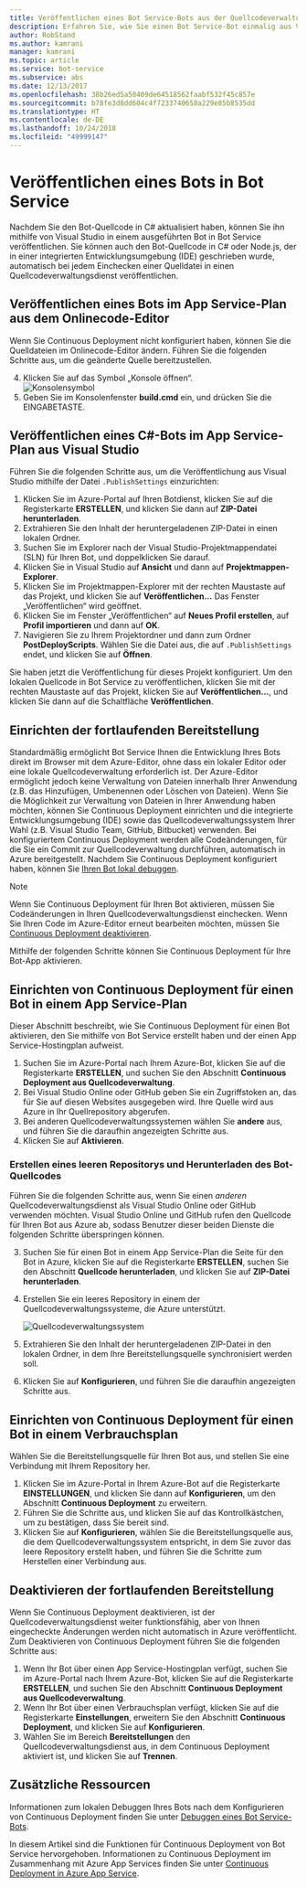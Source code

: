 ```yaml
---
title: Veröffentlichen eines Bot Service-Bots aus der Quellcodeverwaltung oder Visual Studio | Microsoft-Dokumentation
description: Erfahren Sie, wie Sie einen Bot Service-Bot einmalig aus Visual Studio oder kontinuierlich aus der Quellcodeverwaltung veröffentlichen.
author: RobStand
ms.author: kamrani
manager: kamrani
ms.topic: article
ms.service: bot-service
ms.subservice: abs
ms.date: 12/13/2017
ms.openlocfilehash: 38b26ed5a50409de64518562faabf532f45c857e
ms.sourcegitcommit: b78fe3d8dd604c4f7233740658a229e85b8535dd
ms.translationtype: HT
ms.contentlocale: de-DE
ms.lasthandoff: 10/24/2018
ms.locfileid: "49999147"
---
```

# <a name="publish-a-bot-to-bot-service"></a>Veröffentlichen eines Bots in Bot Service

Nachdem Sie den Bot-Quellcode in C# aktualisiert haben, können Sie ihn mithilfe von Visual Studio in einem ausgeführten Bot in Bot Service veröffentlichen. Sie können auch den Bot-Quellcode in C# oder Node.js, der in einer integrierten Entwicklungsumgebung (IDE) geschrieben wurde, automatisch bei jedem Einchecken einer Quelldatei in einen Quellcodeverwaltungsdienst veröffentlichen.


## <a name="publish-a-bot-on-app-service-plan-from-the-online-code-editor"></a>Veröffentlichen eines Bots im App Service-Plan aus dem Onlinecode-Editor

Wenn Sie Continuous Deployment nicht konfiguriert haben, können Sie die Quelldateien im Onlinecode-Editor ändern. Führen Sie die folgenden Schritte aus, um die geänderte Quelle bereitzustellen.

4. Klicken Sie auf das Symbol „Konsole öffnen“.  
    ![Konsolensymbol](~/media/azure-bot-service-console-icon.png)
2. Geben Sie im Konsolenfenster **build.cmd** ein, und drücken Sie die EINGABETASTE.


## <a name="publish-c-bot-on-app-service-plan-from-visual-studio"></a>Veröffentlichen eines C#-Bots im App Service-Plan aus Visual Studio 

Führen Sie die folgenden Schritte aus, um die Veröffentlichung aus Visual Studio mithilfe der Datei `.PublishSettings` einzurichten:

1. Klicken Sie im Azure-Portal auf Ihren Botdienst, klicken Sie auf die Registerkarte **ERSTELLEN**, und klicken Sie dann auf **ZIP-Datei herunterladen**.
3. Extrahieren Sie den Inhalt der heruntergeladenen ZIP-Datei in einen lokalen Ordner.
4. Suchen Sie im Explorer nach der Visual Studio-Projektmappendatei (SLN) für Ihren Bot, und doppelklicken Sie darauf.
4. Klicken Sie in Visual Studio auf **Ansicht** und dann auf **Projektmappen-Explorer**.
5. Klicken Sie im Projektmappen-Explorer mit der rechten Maustaste auf das Projekt, und klicken Sie auf **Veröffentlichen...** Das Fenster „Veröffentlichen“ wird geöffnet. 
6. Klicken Sie im Fenster „Veröffentlichen“ auf **Neues Profil erstellen**, auf **Profil importieren** und dann auf **OK**.
7. Navigieren Sie zu Ihrem Projektordner und dann zum Ordner **PostDeployScripts**. Wählen Sie die Datei aus, die auf `.PublishSettings` endet, und klicken Sie auf **Öffnen**.

Sie haben jetzt die Veröffentlichung für dieses Projekt konfiguriert. Um den lokalen Quellcode in Bot Service zu veröffentlichen, klicken Sie mit der rechten Maustaste auf das Projekt, klicken Sie auf **Veröffentlichen...**, und klicken Sie dann auf die Schaltfläche **Veröffentlichen**. 

## <a name="set-up-continuous-deployment"></a>Einrichten der fortlaufenden Bereitstellung

Standardmäßig ermöglicht Bot Service Ihnen die Entwicklung Ihres Bots direkt im Browser mit dem Azure-Editor, ohne dass ein lokaler Editor oder eine lokale Quellcodeverwaltung erforderlich ist. Der Azure-Editor ermöglicht jedoch keine Verwaltung von Dateien innerhalb Ihrer Anwendung (z.B. das Hinzufügen, Umbenennen oder Löschen von Dateien). Wenn Sie die Möglichkeit zur Verwaltung von Dateien in Ihrer Anwendung haben möchten, können Sie Continuous Deployment einrichten und die integrierte Entwicklungsumgebung (IDE) sowie das Quellcodeverwaltungssystem Ihrer Wahl (z.B. Visual Studio Team, GitHub, Bitbucket) verwenden. Bei konfiguriertem Continuous Deployment werden alle Codeänderungen, für die Sie ein Commit zur Quellcodeverwaltung durchführen, automatisch in Azure bereitgestellt. Nachdem Sie Continuous Deployment konfiguriert haben, können Sie [Ihren Bot lokal debuggen](bot-service-debug-bot.md).

> [!NOTE]
> Wenn Sie Continuous Deployment für Ihren Bot aktivieren, müssen Sie Codeänderungen in Ihren Quellcodeverwaltungsdienst einchecken. Wenn Sie Ihren Code im Azure-Editor erneut bearbeiten möchten, müssen Sie [Continuous Deployment deaktivieren](#disable-continuous-deployment).

Mithilfe der folgenden Schritte können Sie Continuous Deployment für Ihre Bot-App aktivieren.

## <a name="set-up-continuous-deployment-for-a-bot-on-an-app-service-plan"></a>Einrichten von Continuous Deployment für einen Bot in einem App Service-Plan

Dieser Abschnitt beschreibt, wie Sie Continuous Deployment für einen Bot aktivieren, den Sie mithilfe von Bot Service erstellt haben und der einen App Service-Hostingplan aufweist.

1. Suchen Sie im Azure-Portal nach Ihrem Azure-Bot, klicken Sie auf die Registerkarte **ERSTELLEN**, und suchen Sie den Abschnitt **Continuous Deployment aus Quellcodeverwaltung**.
2. Bei Visual Studio Online oder GitHub geben Sie ein Zugriffstoken an, das für Sie auf diesen Websites ausgegeben wird. Ihre Quelle wird aus Azure in Ihr Quellrepository abgerufen.
3. Bei anderen Quellcodeverwaltungssystemen wählen Sie **andere** aus, und führen Sie die daraufhin angezeigten Schritte aus. 
3. Klicken Sie auf **Aktivieren**.  

### <a name="create-an-empty-repository-and-download-bot-source-code"></a>Erstellen eines leeren Repositorys und Herunterladen des Bot-Quellcodes

Führen Sie die folgenden Schritte aus, wenn Sie einen *anderen* Quellcodeverwaltungsdienst als Visual Studio Online oder GitHub verwenden möchten. Visual Studio Online und GitHub rufen den Quellcode für Ihren Bot aus Azure ab, sodass Benutzer dieser beiden Dienste die folgenden Schritte überspringen können.

3. Suchen Sie für einen Bot in einem App Service-Plan die Seite für den Bot in Azure, klicken Sie auf die Registerkarte **ERSTELLEN**, suchen Sie den Abschnitt **Quellcode herunterladen**, und klicken Sie auf **ZIP-Datei herunterladen**.
1. Erstellen Sie ein leeres Repository in einem der Quellcodeverwaltungssysteme, die Azure unterstützt.

    ![Quellcodeverwaltungssystem](~/media/continuous-integration-sourcecontrolsystem.png)

3. Extrahieren Sie den Inhalt der heruntergeladenen ZIP-Datei in den lokalen Ordner, in dem Ihre Bereitstellungsquelle synchronisiert werden soll.
4. Klicken Sie auf **Konfigurieren**, und führen Sie die daraufhin angezeigten Schritte aus. 

## <a name="set-up-continuous-deployment-for-a-bot-on-a-consumption-plan"></a>Einrichten von Continuous Deployment für einen Bot in einem Verbrauchsplan 

Wählen Sie die Bereitstellungsquelle für Ihren Bot aus, und stellen Sie eine Verbindung mit Ihrem Repository her. 

1. Klicken Sie im Azure-Portal in Ihrem Azure-Bot auf die Registerkarte **EINSTELLUNGEN**, und klicken Sie dann auf **Konfigurieren**, um den Abschnitt **Continuous Deployment** zu erweitern.  
2. Führen Sie die Schritte aus, und klicken Sie auf das Kontrollkästchen, um zu bestätigen, dass Sie bereit sind. 
3. Klicken Sie auf **Konfigurieren**, wählen Sie die Bereitstellungsquelle aus, die dem Quellcodeverwaltungssystem entspricht, in dem Sie zuvor das leere Repository erstellt haben, und führen Sie die Schritte zum Herstellen einer Verbindung aus.   


## <a name="disable-continuous-deployment"></a>Deaktivieren der fortlaufenden Bereitstellung 

Wenn Sie Continuous Deployment deaktivieren, ist der Quellcodeverwaltungsdienst weiter funktionsfähig, aber von Ihnen eingecheckte Änderungen werden nicht automatisch in Azure veröffentlicht. Zum Deaktivieren von Continuous Deployment führen Sie die folgenden Schritte aus:

1. Wenn Ihr Bot über einen App Service-Hostingplan verfügt, suchen Sie im Azure-Portal nach Ihrem Azure-Bot, klicken Sie auf die Registerkarte **ERSTELLEN**, und suchen Sie den Abschnitt **Continuous Deployment aus Quellcodeverwaltung**. 
2. Wenn Ihr Bot über einen Verbrauchsplan verfügt, klicken Sie auf die Registerkarte **Einstellungen**, erweitern Sie den Abschnitt **Continuous Deployment**, und klicken Sie auf **Konfigurieren**.
3. Wählen Sie im Bereich **Bereitstellungen** den Quellcodeverwaltungsdienst aus, in dem Continuous Deployment aktiviert ist, und klicken Sie auf **Trennen**.  


## <a name="additional-resources"></a>Zusätzliche Ressourcen

Informationen zum lokalen Debuggen Ihres Bots nach dem Konfigurieren von Continuous Deployment finden Sie unter [Debuggen eines Bot Service-Bots](bot-service-debug-bot.md).

In diesem Artikel sind die Funktionen für Continuous Deployment von Bot Service hervorgehoben. Informationen zu Continuous Deployment im Zusammenhang mit Azure App Services finden Sie unter <a href="https://azure.microsoft.com/en-us/documentation/articles/app-service-continuous-deployment/" target="_blank">Continuous Deployment in Azure App Service</a>.
